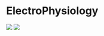 # ElectroPhysiology

[![][docs-stable-img]][docs-stable-url] [![][GHA-img]][GHA-url]

[docs-stable-img]: https://img.shields.io/badge/docs-blue.svg
[docs-stable-url]: https://mattar13.github.io/ElectroPhysiology.jl/dev

[GHA-img]: https://github.com/JuliaDocs/ElectroPhysiology.jl/workflows/CI/badge.svg
[GHA-url]: https://github.com/JuliaDocs/ElectroPhysiology.jl/actions?query=workflows/CI